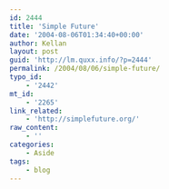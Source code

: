 ```yaml
---
id: 2444
title: 'Simple Future'
date: '2004-08-06T01:34:40+00:00'
author: Kellan
layout: post
guid: 'http://lm.quxx.info/?p=2444'
permalink: /2004/08/06/simple-future/
typo_id:
    - '2442'
mt_id:
    - '2265'
link_related:
    - 'http://simplefuture.org/'
raw_content:
    - ''
categories:
    - Aside
tags:
    - blog
---
```


